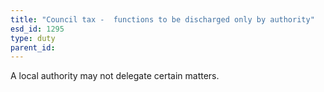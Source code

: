 ```yaml
---
title: "Council tax -  functions to be discharged only by authority"
esd_id: 1295
type: duty
parent_id:  
---
```


A local authority may not delegate certain matters.

